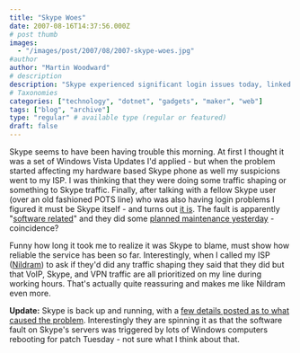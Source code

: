 ```yaml
---
title: "Skype Woes"
date: 2007-08-16T14:37:56.000Z
# post thumb
images:
  - "/images/post/2007/08/2007-skype-woes.jpg"
#author
author: "Martin Woodward"
# description
description: "Skype experienced significant login issues today, linked to a server software fault exacerbated by Windows updates, but it's now resolved."
# Taxonomies
categories: ["technology", "dotnet", "gadgets", "maker", "web"]
tags: ["blog", "archive"]
type: "regular" # available type (regular or featured)
draft: false
---
```

Skype seems to have been having trouble this morning.  At first I thought it was a set of Windows Vista Updates I'd applied - but when the problem started affecting my hardware based Skype phone as well my suspicions went to my ISP.  I was thinking that they were doing some traffic shaping or something to Skype traffic.  Finally, after talking with a fellow Skype user (over an old fashioned POTS line) who was also having login problems I figured it must be Skype itself - and turns out [it is](http://heartbeat.skype.com/2007/08/problems_with_skype_login.html).  The fault is apparently "[software related](http://heartbeat.skype.com/2007/08/problems_with_skype_login.html)" and they did some [planned maintenance yesterday](http://heartbeat.skype.com/2007/08/planned_maintenance_on_15th_of.html) - coincidence? 

Funny how long it took me to realize it was Skype to blame, must show how reliable the service has been so far.  Interestingly, when I called my ISP ([Nildram](http://www.nildram.net/)) to ask if they'd did any traffic shaping they said that they did but that VoIP, Skype, and VPN traffic are all prioritized on my line during working hours.  That's actually quite reassuring and makes me like Nildram even more. 

**Update:**  Skype is back up and running, with a [few details posted as to what caused the problem](http://heartbeat.skype.com/2007/08/what_happened_on_august_16.html).  Interestingly they are spinning it as that the software fault on Skype's servers was triggered by lots of Windows computers rebooting for patch Tuesday - not sure what I think about that.
